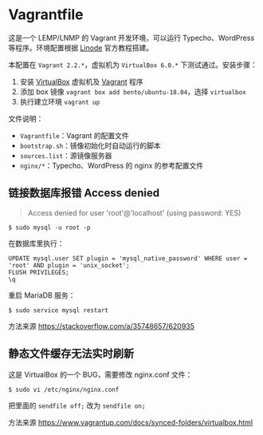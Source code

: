 Vagrantfile
===========

这是一个 LEMP/LNMP 的 Vagrant 开发环境，可以运行 Typecho、WordPress 等程序。环境配置根据 [Linode](https://www.linode.com/docs/web-servers/lemp/how-to-install-a-lemp-server-on-ubuntu-18-04/) 官方教程搭建。

本配置在 `Vagrant 2.2.*`，虚拟机为 `VirtualBox 6.0.*` 下测试通过。安装步骤：

1. 安装 [VirtualBox](https://www.virtualbox.org/wiki/Downloads) 虚拟机及 [Vagrant](https://www.vagrantup.com/downloads.html) 程序
2. 添加 box 镜像 `vagrant box add bento/ubuntu-18.04`，选择 `virtualbox`
4. 执行建立环境 `vagrant up`


文件说明：

* `Vagrantfile`：Vagrant 的配置文件
* `bootstrap.sh`：镜像初始化时自动运行的脚本
* `sources.list`：源镜像服务器
* `nginx/*`：Typecho、WordPress 的 nginx 的参考配置文件


## 链接数据库报错 Access denied

> Access denied for user 'root'@'localhost' (using password: YES)

```
$ sudo mysql -u root -p
```

在数据库里执行：

```
UPDATE mysql.user SET plugin = 'mysql_native_password' WHERE user = 'root' AND plugin = 'unix_socket';
FLUSH PRIVILEGES;
\q
```

重启 MariaDB 服务：

```
$ sudo service mysql restart
```

方法来源 <https://stackoverflow.com/a/35748657/620935>


## 静态文件缓存无法实时刷新

这是 VirtualBox 的一个 BUG，需要修改 nginx.conf 文件：

```
$ sudo vi /etc/nginx/nginx.conf
```

把里面的 `sendfile off;` 改为 `sendfile on;`

方法来源 <https://www.vagrantup.com/docs/synced-folders/virtualbox.html>
